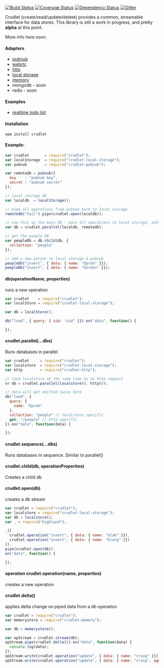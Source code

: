 [![Build Status](https://travis-ci.org/mojo-js/crudlet.js.svg)](https://travis-ci.org/mojo-js/crudlet.js) [![Coverage Status](https://coveralls.io/repos/mojo-js/crudlet.js/badge.svg?branch=master)](https://coveralls.io/r/mojo-js/crudlet.js?branch=master) [![Dependency Status](https://david-dm.org/mojo-js/crudlet.js.svg)](https://david-dm.org/mojo-js/crudlet.js) [![Gitter](https://badges.gitter.im/Join%20Chat.svg)](https://gitter.im/mojo-js/crudlet.js?utm_source=badge&utm_medium=badge&utm_campaign=pr-badge)

Crudlet (create/read/update/delete) provides a common, streamable interface for data stores. This library
is still a work in progress, and pretty **alpha** at this point.

More info here soon.

<!--
#### Why?

- Decoupled. Crudlet provides a common interface for all your data stores. Mix & match whatever you want.
- Flexible. Stuff like realtime data & offline-mode is pretty simple to add.
- Interoperable.
- Extensible. Based off node streams.
-->

#### Adapters

- [pubnub](http://github.com/crcn/crudlet-pubnub)
- [webrtc](http://github.com/crcn/crudlet-webrtc)
- [http](http://github.com/crcn/crudlet-http)
- [local storage](http://github.com/crcn/crudlet-local-storage)
- [memory](http://github.com/crcn/crudlet-memory)
- mongodb - soon
- redis - soon

#### Examples

- [realtime todo list](examples/todos)

#### Installation

```
npm install crudlet
```

#### Example:

```javascript
var crudlet       = require("crudlet");
var localStorage  = require("crudlet-local-storage");
var pubnub        = require("crudlet-pubnub");

var remotedb = pubnub({
  key    : "pubnub key",
  secret : "pubnub secret"
});

// local storage db
var localdb  = localStorage();

// pipe all operations from pubnub back to local sturage
remotedb("tail").pipe(crudlet.open(localdb));

// use this as the main db - pass all operations to local storage, and pubnub
var db = crudlet.parallel(localdb, remotedb);

// get the people DB
var peopleDb = db.child(db, {
  collection: "people"
});

// add a new person to local storage & pubnub
peopleDb("insert", { data: { name: "Oprah" }});
peopleDb("insert", { data: { name: "Gordon" }});
```

#### db(operationName, properties)

runs a new operation

```javascript
var crudlet    = require("crudlet");
var localStore = require("crudlet-local-storage");

var db = localStore();

db("load", { query: { uid: "uid" }}).on("data", function() {

});

```

#### crudlet.parallel(...dbs)

Runs databases in parallel

```javascript
var crudlet     = require("crudlet");
var localstore  = require("crudlet-local-storage");
var http        = require("crudlet-http");

// load localstore at the same time as an http request
vr db = crudlet.parallel(localstore(), http());

// data will get emitted twice here
db("load", {
  query: {
    name: "Oprah"
  },
  collection: "people" // localstore specific
  get: "/people" // http specific
}).on("data", function(data) {

});
```

#### crudlet.sequence(...dbs)

Runs databases in sequence. Similar to parallel()

#### crudlet.child(db, operationProperties)

Creates a child db

#### crudlet.open(db)

creates a db stream

```javascript
var crudlet = require("crudlet");
var localstore = require("crudlet-local-storage");
var db = localstore();
var _ = require("highland");

_([
  crudlet.operation("insert", { data: { name: "blah" }}),
  crudlet.operation("insert", { data: { name: "blarg" }})
]).
pipe(crudlet.open(db)).
on("data", function() {

});


```

#### operation crudlet.operation(name, properties)

creates a new operation

#### crudlet.delta()

applies delta change on piped data from a db operation

```javascript
var crudlet = require("crudlet");
var memorystore = require("crudlet-memory");

var db = memorystore();

var opStream = crudlet.stream(db);
opStream.pipe(crudlet.delta()).on("data", function(data) {
  console.log(data);
});
opStream.write(crudlet.operation("update", { data: { name: "craig" }})); // delta { name: craig }
opStream.write(crudlet.operation("update", { data: { name: "craig", age: 17 }})); // delta { age: 17 }
```

<!--

```javascript
var through = require("through2");


function createDb() {

  var store = [];

  return function () {
    return through.obj(function(operation, enc, next) {
      if (operation.name === "insert") insert.call(this, operation, enc, next);
      if (operation.name === "update") update.call(this, operation, enc, next);
      if (operation.name === "remove") remove.call(this, operation, enc, next);
      if (operation.name === "load")   load.call(this, operation, enc, next);
    });
  }

  function insert (data) {

  }

  function update (data) {

  }

  function update (data) {

  }
}
```

-->
